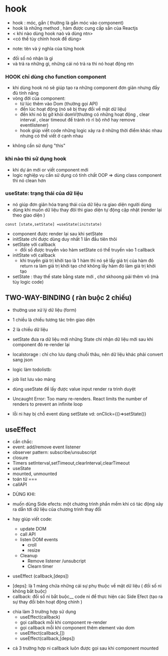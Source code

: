 # hook
- hook : móc, gắn ( thường là gắn móc vào component)
- hook là những method , hàm được cung cấp sẵn của Reactjs
- < khi nào dùng hook naò và dùng ntn>
- <có thể tùy chỉnh hook để dùng>
+ note: tên và ý nghĩa của từng hook
- đối số nó nhận là gì
- và trả ra những gì, những cái nó trả ra thì nó hoạt động ntn

 ### HOOK chỉ dùng cho function component
 - khi dùng hook nó sẽ giúp tạo ra những component đơn giản nhưng đầy đủ tính năng
 - vòng đời của component:
   - từ lúc thêm vào Dom (thường gọi API)
   - đến lúc hoạt động (nó sẽ bị thay đổi về mặt dữ liệu)
   - đến khi nó bị gỡ khỏi domV(thường có những hoạt động , clear interval , clear timeout để tránh rò rỉ bộ nhớ hay remove eventlistener)
   - hook giúp viết code những logic xảy ra ở những thời điểm khác nhau nhưng có thể viết ở cạnh nhau
+ không cần sử dụng "this"
### khi nào thì sử dụng hook
- khi dự án mới or viết component mới
- logic nghiệp vụ cần sử dụng có tính chất OOP => dùng class component thì nó clean hơn

### useState: trạng thái của dữ liệu
- nó giúp đơn giản hóa trạng thái của dữ liệu ra giao diện người dùng
- dùng khi muốn dữ liệu thay đôỉ  thì giao diện tự động cập nhật (render lại theo giao diện )

```
const [state,setState] =useState(initstate)
```
- component được render lại sau khi setState    
- initState chỉ được dùng duy nhất 1 lần đầu tiên thôi
- setState với callback
  + đối số được truyền vào hàm setState có thể truyền vào 1 callback
- initState với callback
  + khi truyền giá trị khởi tạo là 1 hàm thì nó sẽ lấy giá trị của hàm đó return ra làm giá trị khởi tạo chớ không lấy hàm đó làm giá trị khởi tạo
- setState : thay thế state bằng state mới , chơ skhoong pải thêm vô (mà tùy logic code)

## TWO-WAY-BINDING ( ràn buộc 2 chiều)
- thường use xử lý dữ liệu (form)
- 1 chiều là chiều tương tác trên giao diện     
- 2 là chiều dữ liệu

- setState đưa ra dữ liệu mới những State chỉ nhận dữ liệu mới sau khi component đó re-render lại


- localstorage : chỉ cho lưu dạng chuỗi thâu, nên dữ liệu khác phải convert sang json

+ logic làm todolistb:
- job list lưu vào mảng
- dùng useState để lấy được value input render ra trình duyệt


- Uncaught Error: Too many re-renders. React limits the number of renders to prevent an infinite loop
- lỗi ni hay bị chỗ event dùng setState vd: onClick={()=>setState()}

## useEffect
- cần chắc:
- event: add/remove event listener
- observer pattern: subscribe/unsubscript 
- closure
- Timers setInterval,setTimeout,clearInterval,clearTimeout
- useState
- mounted, unmounted
- toán tử ===
- callAPI

+ DÙNG KHI:
- muốn dùng Side efects: một chương trình phần mềm khi có tác động xảy ra dẫn tới dữ liệu của chương trình thay đổi
+ hay giúp viết code:
   - update DOM
   - call API
   - listen DOM events
        - croll
        - resize
   - Cleanup
        - Remove listener /unsubcript
        - Clearn timer


+ useEffect (callback,[deps])
- [deps]: là 1 mảng chứa những cái sự phụ thuộc về mặt dữ liệu ( đối số ni không bắt buộc)
- callback: đối số ni bắt buộc__ code ni để thực hiện các Side Efect (tạo ra sự thay đổi bên hoạt động chính )
+ chia làm 3 trường hợp sử dụng
   - useEffect(callback)
    + gọi callback mỗi khi component re-render
    + gọi callback mỗi khi component thêm element vào dom
   - useEffect(callback,[])
   - useEffect(callback,[deps])
- cả 3 trường hợp ni callback luôn được gọi sau khi component mounted